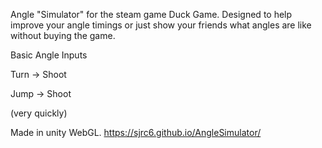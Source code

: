 Angle "Simulator" for the steam game Duck Game.
Designed to help improve your angle timings or just show your friends what angles are like without buying the game.

Basic Angle Inputs

Turn -> Shoot

Jump -> Shoot

(very quickly)

Made in unity WebGL.
https://sjrc6.github.io/AngleSimulator/
